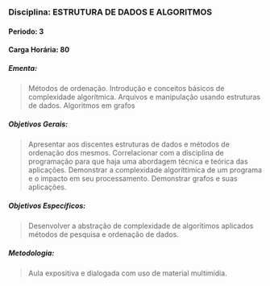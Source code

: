 ### Disciplina: ESTRUTURA DE DADOS E ALGORITMOS
#### Periodo: 3
#### Carga Horária: 80
##### Ementa:
>Métodos de ordenação. Introdução e conceitos básicos de complexidade algorítmica. Arquivos e manipulação usando estruturas de dados. Algoritmos em grafos
##### Objetivos Gerais:
>Apresentar aos discentes estruturas de dados e métodos de ordenação dos mesmos. Correlacionar com a disciplina de programação para que haja uma abordagem técnica e teórica das aplicações. Demonstrar a complexidade algoríttimica de um programa e o impacto em seu processamento. Demonstrar grafos e suas aplicações.
##### Objetivos Específicos:
>Desenvolver a abstração de complexidade de algorítimos aplicados métodos de pesquisa e ordenação de dados.
##### Metodologia:
>Aula expositiva e dialogada com uso de material multimídia.